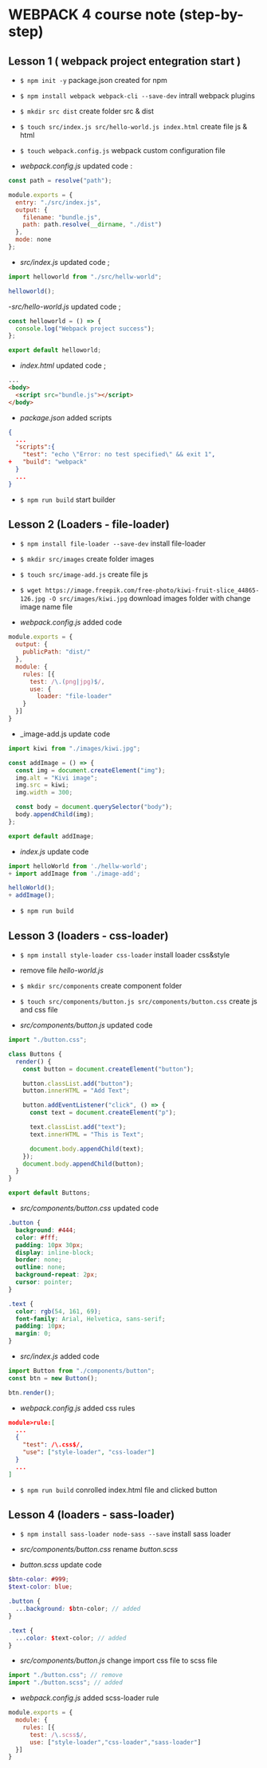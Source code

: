 # WEBPACK 4 course note (step-by-step)

## Lesson 1 ( webpack project entegration start )

- `$ npm init -y` package.json created for npm

- `$ npm install webpack webpack-cli --save-dev` intrall webpack plugins

- `$ mkdir src dist` create folder src & dist

- `$ touch src/index.js src/hello-world.js index.html` create file js & html

- `$ touch webpack.config.js` webpack custom configuration file

- _webpack.config.js_ updated code :

```javascript
const path = resolve("path");

module.exports = {
  entry: "./src/index.js",
  output: {
    filename: "bundle.js",
    path: path.resolve(__dirname, "./dist")
  },
  mode: none
};
```

- _src/index.js_ updated code ;

```javascript
import helloworld from "./src/hellw-world";

helloworld();
```

-_src/hello-world.js_ updated code ;

```javascript
const helloworld = () => {
  console.log("Webpack project success");
};

export default helloworld;
```

- _index.html_ updated code ;

```html
...
<body>
  <script src="bundle.js"></script>
</body>
```

- _package.json_ added scripts

```json
{
  ...
  "scripts":{
    "test": "echo \"Error: no test specified\" && exit 1",
+   "build": "webpack"
  }
  ...
}
```

- `$ npm run build` start builder

## Lesson 2 (Loaders - file-loader)

- `$ npm install file-loader --save-dev` install file-loader

- `$ mkdir src/images` create folder images

- `$ touch src/image-add.js` create file js

- `$ wget https://image.freepik.com/free-photo/kiwi-fruit-slice_44865-126.jpg -O src/images/kiwi.jpg` download images folder with change image name file

- _webpack.config.js_ added code

```javascript
module.exports = {
  output: {
    publicPath: "dist/"
  },
  module: {
    rules: [{
      test: /\.(png|jpg)$/,
      use: {
        loader: "file-loader"
    }
  }]
}
```

- \_image-add.js update code

```javascript
import kiwi from "./images/kiwi.jpg";

const addImage = () => {
  const img = document.createElement("img");
  img.alt = "Kivi image";
  img.src = kiwi;
  img.width = 300;

  const body = document.querySelector("body");
  body.appendChild(img);
};

export default addImage;
```

- _index.js_ update code

```javascript
import helloWorld from './hellw-world';
+ import addImage from './image-add';

helloWorld();
+ addImage();
```

- `$ npm run build`

## Lesson 3 (loaders - css-loader)

- `$ npm install style-loader css-loader` install loader css&style

- remove file _hello-world.js_

- `$ mkdir src/components` create component folder

- `$ touch src/components/button.js src/components/button.css` create js and css file

- _src/components/button.js_ updated code

```javascript
import "./button.css";

class Buttons {
  render() {
    const button = document.createElement("button");

    button.classList.add("button");
    button.innerHTML = "Add Text";

    button.addEventListener("click", () => {
      const text = document.createElement("p");

      text.classList.add("text");
      text.innerHTML = "This is Text";

      document.body.appendChild(text);
    });
    document.body.appendChild(button);
  }
}

export default Buttons;
```

- _src/components/button.css_ updated code

```css
.button {
  background: #444;
  color: #fff;
  padding: 10px 30px;
  display: inline-block;
  border: none;
  outline: none;
  background-repeat: 2px;
  cursor: pointer;
}

.text {
  color: rgb(54, 161, 69);
  font-family: Arial, Helvetica, sans-serif;
  padding: 10px;
  margin: 0;
}
```

- _src/index.js_ added code

```javascript
import Button from "./components/button";
const btn = new Button();

btn.render();
```

- _webpack.config.js_ added css rules

```json
module>rule:[
  ...
  {
    "test": /\.css$/,
    "use": ["style-loader", "css-loader"]
  }
  ...
]
```

- `$ npm run build` conrolled index.html file and clicked button

## Lesson 4 (loaders - sass-loader)

- `$ npm install sass-loader node-sass --save` install sass loader

- _src/components/button.css_ rename _button.scss_

- _button.scss_ update code

```scss
$btn-color: #999;
$text-color: blue;

.button {
  ...background: $btn-color; // added
}

.text {
  ...color: $text-color; // added
}
```

- _src/components/button.js_ change import css file to scss file

```javascript
import "./button.css"; // remove
import "./button.scss"; // added
```

- _webpack.config.js_ added scss-loader rule

```javascript
module.exports = {
  module: {
    rules: [{
      test: /\.scss$/,
      use: ["style-loader","css-loader","sass-loader"]
  }]
}
```
